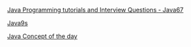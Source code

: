 
[Java Programming tutorials and Interview Questions - Java67](http://java67.blogspot.com/)

[Java9s](http://java9s.com/)

[Java Concept of the day](http://javaconceptoftheday.com/)
